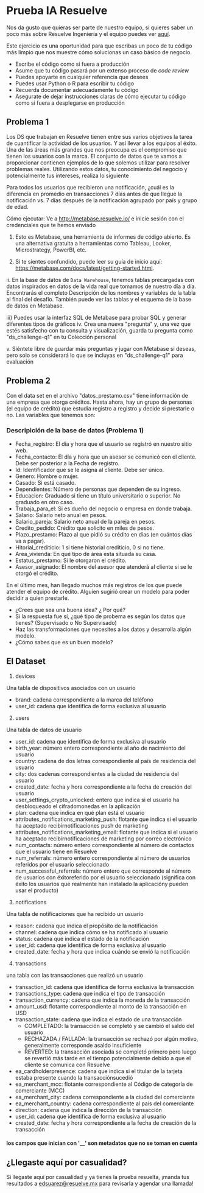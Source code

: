 # Prueba IA Resuelve

Nos da gusto que quieras ser parte de nuestro equipo, si quieres saber un poco más sobre Resuelve Ingeniería y el equipo puedes ver [aquí](https://github.com/resuelve/nuestro-equipo).

Este ejercicio es una oportunidad para que escribas un poco de tu código más limpio que nos muestre cómo solucionas un caso básico de negocio.

* Escribe el código como si fuera a producción
* Asume que tu código pasará por un extenso proceso de _code review_
* Puedes apoyarte en cualquier referencia que desees 
* Puedes usar Python o R para escribir tu código
* Recuerda documentar adecuadamente tu código
* Asegurate de dejar instrucciones claras de cómo ejecutar tu código como si fuera a desplegarse en producción

## Problema 1

Los DS que trabajan en Resuelve tienen entre sus varios objetivos la tarea de cuantificar la actividad de los usuarios. Y así llevar a los equipos al éxito. Una de las áreas más grandes que nos preocupa es el compromiso que tienen los usuarios con la marca. El conjunto de datos que te vamos a proporcionar contienen ejemplos de lo que solemos utilizar para resolver problemas reales.  Utilizando estos datos, tu conocimiento del negocio y potencialmente tus intereses, realiza lo siguiente

Para todos los usuarios que recibieron una notificación, ¿cuál es la diferencia en promedio en transacciones 7 días antes de que llegue la notificación vs. 7 días después de la notificación agrupado por país y grupo de edad.

Cómo ejecutar:
Ve a http://metabase.resuelve.io/ e inicie sesión con el
credenciales que te hemos enviado

1. Esto es Metabase, una herramienta de informes de código abierto. Es una alternativa gratuita a herramientas como Tableau, Looker, Microstrategy, PowerBI, etc.

2. Si te sientes confundido, puede leer su guía de inicio aquí:
https://metabase.com/docs/latest/getting-started.html.

ii. En la base de datos de `Data Warehouse`, tenemos tablas precargadas con datos inspirados en datos de la vida real que tomamos de nuestro día a día. Encontrarás el completo Descripción de los nombres y variables de la tabla al final del desafío.
También puede ver las tablas y el esquema de la base de datos en Metabase.

iii) Puedes usar la interfaz SQL de Metabase para probar SQL y generar diferentes
tipos de gráficos
iv. Crea una nueva "pregunta" y, una vez que estés satisfecho con tu consulta
y visualización, guarda tu pregunta como "ds_challenge-q1" en tu Colección personal

v. Siéntete libre de guardar más preguntas y jugar con Metabase si
deseas, pero solo se considerará lo que se incluyas en "ds_challenge-q1"
para evaluación

## Problema 2

Con el data set en el archivo "datos_prestamo.csv" tiene información de una empresa que otorga créditos. Hasta ahora, hay un grupo de personas (el equipo de crédito) que estudia registro a registro y decide si prestarle o no. Las variables que tenemos son:

### Descripición de la base de datos (Problema 1)

* Fecha_registro: El día y hora que el usuario se registró en nuestro sitio web.
* Fecha_contacto: El día y hora que un asesor se comunicó con el cliente. Debe ser posterior a la Fecha de registro.
* Id: Identificador que se le asigna al cliente. Debe ser único.
* Genero: Hombre o mujer.
* Casado: Si está casado.
* Dependientes: Número de personas que dependen de su ingreso.
* Educacion: Graduado si tiene un título universitario o superior. No graduado en otro caso.
* Trabaja_para_el: Si es dueño del negocio o empresa en donde trabaja.
* Salario: Salario neto anual en pesos.
* Salario_pareja: Salario neto anual de la pareja en pesos.
* Credito_pedido: Crédito que solicito en miles de pesos.
* Plazo_prestamo: Plazo al que pidió su crédito en días (en cuántos días va a pagar).
* Hitorial_crediticio: 1 si tiene historial crediticio, 0 si no tiene.
* Area_vivienda: En qué tipo de área esta situada su casa.
* Estatus_prestamo: Si le otorgaron el crédito.
* Asesor_asignado: El nombre del asesor que atenderá al cliente si se le otorgó el crédito.

En el último mes, han llegado muchos más registros de los que puede atender el equipo de crédito. Alguien sugirió crear un modelo para poder decidir a quien prestarle.

* ¿Crees que sea una buena idea? ¿ Por qué?
* Si la respuesta fue sí, ¿qué tipo de probema es según los datos que tienes? (Supervisado o No Supervisado)
* Haz las transformaciones que necesites a los datos y desarrolla algún modelo.
* ¿Cómo sabes que es un buen modelo?

## El Dataset

1. devices

Una tabla de dispositivos asociados con un usuario

- brand: cadena correspondiente a la marca del teléfono
- user_id: cadena que identifica de forma exclusiva al usuario

2. users

Una tabla de datos de usuario

- user_id: cadena que identifica de forma exclusiva al usuario
- birth_year: número entero correspondiente al año de nacimiento del usuario
- country: cadena de dos letras correspondiente al país de residencia del usuario
- city: dos cadenas correspondientes a la ciudad de residencia del usuario
- created_date: fecha y hora correspondiente a la fecha de creación del usuario
- user_settings_crypto_unlocked: entero que indica si el usuario ha desbloqueado el cifradomonedas en la aplicación
- plan: cadena que indica en qué plan está el usuario
- attributes_notifications_marketing_push: flotante que indica si el usuario ha aceptado recibirnotificaciones push de marketing
- attributes_notifications_marketing_email: flotante que indica si el usuario ha aceptado recibirnotificaciones de marketing por correo electrónico
- num_contacts: número entero correspondiente al número de contactos que el usuario tiene en Resuelve
- num_referrals: número entero correspondiente al número de usuarios referidos por el usuario seleccionado
- num_successful_referrals: número entero que corresponde al número de usuarios con éxitoreferido por el usuario seleccionado (significa con éxito los usuarios que realmente han instalado la aplicacióny pueden usar el producto)

3. notifications

Una tabla de notificaciones que ha recibido un usuario

- reason: cadena que indica el propósito de la notificación
- channel: cadena que indica cómo se ha notificado al usuario
- status: cadena que indica el estado de la notificación
- user_id: cadena que identifica de forma exclusiva al usuario
- created_date: fecha y hora que indica cuándo se envió la notificación

4. transactions

una tabla con las transacciones que realizó un usuario

- transaction_id: cadena que identifica de forma exclusiva la transacción
- transactions_type: cadena que indica el tipo de transacción
- transaction_currency: cadena que indica la moneda de la transacción
- amount_usd: flotante correspondiente al monto de la transacción en USD
- transaction_state: cadena que indica el estado de una transacción
    - COMPLETADO: la transacción se completó y se cambió el saldo del usuario
    - RECHAZADA / FALLADA: la transacción se rechazó por algún motivo, generalmente corresponde asaldo insuficiente
    - REVERTED: la transacción asociada se completó primero pero luego se revertió más tarde en el tiempo potencialmente debido a que el cliente se comunica con Resuelve
- ea_cardholderpresence: cadena que indica si el titular de la tarjeta estaba presente cuando la transacciónsucedió
- ea_merchant_mcc: flotante correspondiente al Código de categoría de comerciante (MCC)
- ea_merchant_city: cadena correspondiente a la ciudad del comerciante
- ea_merchant_country: cadena correspondiente al país del comerciante
- direction: cadena que indica la dirección de la transacción
- user_id: cadena que identifica de forma exclusiva al usuario
- created_date: fecha y hora correspondiente a la fecha de creación de la transacción

#### **los campos que inician con '__' son metadatos que no se toman en cuenta**

## ¿Llegaste aquí por casualidad?
Si llegaste aquí por casualidad y ya tienes la prueba resuelta, ¡manda tus resultados a edsuarez@resuelve.mx para revisarla y agendar una llamada!


